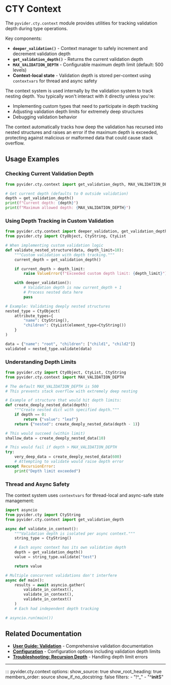 # CTY Context

The `pyvider.cty.context` module provides utilities for tracking validation depth during type operations.

Key components:
- **`deeper_validation()`** - Context manager to safely increment and decrement validation depth
- **`get_validation_depth()`** - Returns the current validation depth
- **`MAX_VALIDATION_DEPTH`** - Configurable maximum depth limit (default: 500 levels)
- **Context-local state** - Validation depth is stored per-context using `contextvars` for thread and async safety

The context system is used internally by the validation system to track nesting depth. You typically won't interact with it directly unless you're:
- Implementing custom types that need to participate in depth tracking
- Adjusting validation depth limits for extremely deep structures
- Debugging validation behavior

The context automatically tracks how deep the validation has recursed into nested structures and raises an error if the maximum depth is exceeded, protecting against malicious or malformed data that could cause stack overflow.

## Usage Examples

### Checking Current Validation Depth

```python
from pyvider.cty.context import get_validation_depth, MAX_VALIDATION_DEPTH

# Get current depth (defaults to 0 outside validation)
depth = get_validation_depth()
print(f"Current depth: {depth}")
print(f"Maximum allowed depth: {MAX_VALIDATION_DEPTH}")
```

### Using Depth Tracking in Custom Validation

```python
from pyvider.cty.context import deeper_validation, get_validation_depth
from pyvider.cty import CtyObject, CtyString, CtyList

# When implementing custom validation logic
def validate_nested_structure(data, depth_limit=10):
    """Custom validation with depth tracking."""
    current_depth = get_validation_depth()

    if current_depth > depth_limit:
        raise ValueError(f"Exceeded custom depth limit: {depth_limit}")

    with deeper_validation():
        # Validation depth is now current_depth + 1
        # Process nested data here
        pass

# Example: Validating deeply nested structures
nested_type = CtyObject(
    attribute_types={
        "name": CtyString(),
        "children": CtyList(element_type=CtyString())
    }
)

data = {"name": "root", "children": ["child1", "child2"]}
validated = nested_type.validate(data)
```

### Understanding Depth Limits

```python
from pyvider.cty import CtyObject, CtyList, CtyString
from pyvider.cty.context import MAX_VALIDATION_DEPTH

# The default MAX_VALIDATION_DEPTH is 500
# This prevents stack overflow with extremely deep nesting

# Example of structure that would hit depth limits:
def create_deeply_nested_data(depth):
    """Create nested dict with specified depth."""
    if depth == 0:
        return {"value": "leaf"}
    return {"nested": create_deeply_nested_data(depth - 1)}

# This would succeed (within limit)
shallow_data = create_deeply_nested_data(10)

# This would fail if depth > MAX_VALIDATION_DEPTH
try:
    very_deep_data = create_deeply_nested_data(600)
    # Attempting to validate would raise depth error
except RecursionError:
    print("Depth limit exceeded")
```

### Thread and Async Safety

The context system uses `contextvars` for thread-local and async-safe state management:

```python
import asyncio
from pyvider.cty import CtyString
from pyvider.cty.context import get_validation_depth

async def validate_in_context():
    """Validation depth is isolated per async context."""
    string_type = CtyString()

    # Each async context has its own validation depth
    depth = get_validation_depth()
    value = string_type.validate("test")

    return value

# Multiple concurrent validations don't interfere
async def main():
    results = await asyncio.gather(
        validate_in_context(),
        validate_in_context(),
        validate_in_context()
    )
    # Each had independent depth tracking

# asyncio.run(main())
```

## Related Documentation

- **[User Guide: Validation](../user-guide/core-concepts/validation.md)** - Comprehensive validation documentation
- **[Configuration](../reference/configuration.md)** - Configuration options including validation depth limits
- **[Troubleshooting: Recursion Depth](../reference/troubleshooting.md#scenario-5-recursion-depth-exceeded)** - Handling depth limit errors

---

::: pyvider.cty.context
    options:
      show_source: true
      show_root_heading: true
      members_order: source
      show_if_no_docstring: false
      filters:
        - "!^_"
        - "^__init__$"
